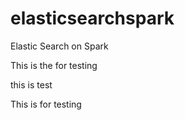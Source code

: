 elasticsearchspark
==================

Elastic Search on Spark

This is the for testing

this is test

This is for testing
